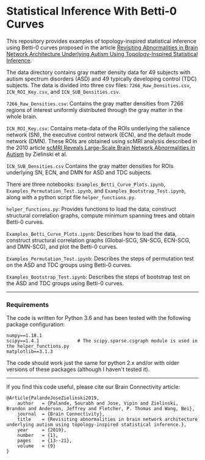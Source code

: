 # Statistical Inference With Betti-0 Curves

This repository provides examples of topology-inspired statistical inference using Betti-0 curves proposed in the article [Revisiting Abnormalities in Brain Network Architecture Underlying Autism Using Topology-Inspired Statistical Inference](https://doi.org/10.1089/brain.2018.0604).

The data directory contains gray matter density data for 49 subjects with autism spectrum disorders (ASD) and 49 typically developing control (TDC) subjects. The data is divided into three csv files: `7266_Raw_Densities.csv`, `ICN_ROI_Key.csv`, and `ICN_SUB_Densities.csv`.

`7266_Raw_Densities.csv`: Contains the gray matter densities from 7266 regions of interest uniformly distributed through the gray matter in the whole brain.

`ICN_ROI_Key.csv`: Contains meta-data of the ROIs underlying the salience network (SN), the executive control network (ECN), and the default mode network (DMN). These ROIs are obtained using scMRI analysis described in the 2010 article [scMRI Reveals Large-Scale Brain Network Abnormalities in Autism](https://doi.org/10.1371/journal.pone.0049172) by Zielinski et al.

`ICN_SUB_Densities.csv` Contains the gray matter densities for ROIs underlying SN, ECN, and DMN for ASD and TDC subjects.


There are three notebooks: `Examples_Betti_Curve_Plots.ipynb`, `Examples_Permutation_Test.ipynb`, and `Examples_Bootstrap_Test.ipynb`, along with a python script file `helper_functions.py`.

`helper_functions.py`: Provides functions to load the data, construct structural correlation graphs, compute minimum spanning trees and obtain Betti-0 curves.

`Examples_Betti_Curve_Plots.ipynb`: Describes how to load the data, construct structural correlation graphs (Global-SCG, SN-SCG, ECN-SCG, and DMN-SCG), and plot the Betti-0 curves.

`Examples_Permutation_Test.ipynb`: Describes the steps of permutation test on the ASD and TDC groups using Betti-0 curves.

`Examples_Bootstrap_Test.ipynb`: Describes the steps of bootstrap test on the ASD and TDC groups using Betti-0 curves.

<hr>

### Requirements
The code is written for Python 3.6 and has been tested with the following package configuration:

```
numpy==1.18.1
scipy==1.4.1              # The scipy.sparse.csgraph module is used in the helper_functions.py
matplotlib==3.1.3
```

The code should work just the same for python 2.x and/or with older versions of these packages (although I haven't tested it).

<hr>

If you find this code useful, please cite our Brain Connectivity article:

```
@Article{PalandeJoseZielinski2019,
	author   = {Palande, Sourabh and Jose, Vipin and Zielinski, Brandon and Anderson, Jeffrey and Fletcher, P. Thomas and Wang, Bei},
	journal  = {Brain Connectivity},
	title    = {Revisiting abnormalities in brain network architecture underlying autism using topology-inspired statistical inference.},
	year     = {2019},
	number   = {1},
	pages    = {13--21},
	volume   = {9}
}
```
